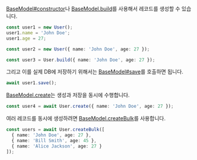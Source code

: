 
[BaseModel#constructor](/cormo/api/cormo/classes/basemodel.html#constructor)나 [BaseModel.build](/cormo/api/cormo/classes/basemodel.html#build)를 사용해서 레코드를 생성할 수 있습니다.

```typescript
const user1 = new User();
user1.name = 'John Doe';
user1.age = 27;

const user2 = new User({ name: 'John Doe', age: 27 });

const user3 = User.build({ name: 'John Doe', age: 27 });
```

그리고 이를 실제 DB에 저장하기 위해서는 [BaseModel#save](/cormo/api/cormo/classes/basemodel.html#save)를 호출하면 됩니다.

```typescript
await user1.save();
```

[BaseModel.create](/cormo/api/cormo/classes/basemodel.html#create)는 생성과 저장을 동시에 수행합니다.

```typescript
const user4 = await User.create({ name: 'John Doe', age: 27 });
```

여러 레코드를 동시에 생성하려면 [BaseModel.createBulk](/cormo/api/cormo/classes/basemodel.html#createbulk)를 사용합니다.

```typescript
const users = await User.createBulk([
  { name: 'John Doe', age: 27 },
  { name: 'Bill Smith', age: 45 },
  { name: 'Alice Jackson', age: 27 }
]);
```

